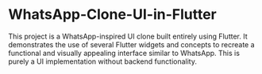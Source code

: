 # WhatsApp-Clone-UI-in-Flutter
This project is a WhatsApp-inspired UI clone built entirely using Flutter. It demonstrates the use of several Flutter widgets and concepts to recreate a functional and visually appealing interface similar to WhatsApp. This is purely a UI implementation without backend functionality.
